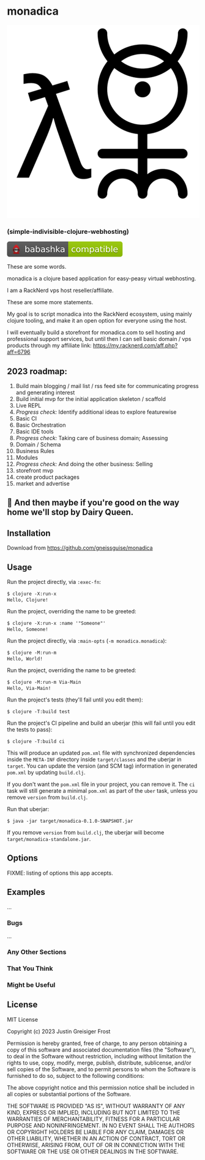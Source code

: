 # monadica

![monadica logo](resources/monadica.png "monadica")

### (simple-indivisible-clojure-webhosting)
[![bb compatible](https://raw.githubusercontent.com/babashka/babashka/master/logo/badge.svg)](https://babashka.org)

These are some words.

monadica is a clojure based application for easy-peasy virtual webhosting.

I am a RackNerd vps host reseller/affiliate.   

These are some more statements.

My goal is to script monadica into the RackNerd ecosystem, using mainly clojure tooling, and make it an open option for everyone using the host.

I will eventually build a storefront for monadica.com to sell hosting and professional support services, but until then I can sell basic domain / vps products through my affiliate link: https://my.racknerd.com/aff.php?aff=6796

## 2023 roadmap:
1. Build main blogging / mail list / rss feed site for communicating progress and generating interest
2. Build initial mvp for the initial application skeleton / scaffold
3. Live REPL
4. *Progress check:* Identify additional ideas to explore featurewise
5. Basic CI 
6. Basic Orchestration
7. Basic IDE tools
8. *Progress check:* Taking care of business domain; Assessing
9. Domain / Schema
10. Business Rules
11. Modules
12. *Progress check:* And doing the other business: Selling
13. storefront mvp
14. create product packages
15. market and advertise

## :icecream: And then maybe if you're good on the way home we'll stop by Dairy Queen.



## Installation

Download from https://github.com/gneissguise/monadica

## Usage

Run the project directly, via `:exec-fn`:

    $ clojure -X:run-x
    Hello, Clojure!

Run the project, overriding the name to be greeted:

    $ clojure -X:run-x :name '"Someone"'
    Hello, Someone!

Run the project directly, via `:main-opts` (`-m monadica.monadica`):

    $ clojure -M:run-m
    Hello, World!

Run the project, overriding the name to be greeted:

    $ clojure -M:run-m Via-Main
    Hello, Via-Main!

Run the project's tests (they'll fail until you edit them):

    $ clojure -T:build test

Run the project's CI pipeline and build an uberjar (this will fail until you edit the tests to pass):

    $ clojure -T:build ci

This will produce an updated `pom.xml` file with synchronized dependencies inside the `META-INF`
directory inside `target/classes` and the uberjar in `target`. You can update the version (and SCM tag)
information in generated `pom.xml` by updating `build.clj`.

If you don't want the `pom.xml` file in your project, you can remove it. The `ci` task will
still generate a minimal `pom.xml` as part of the `uber` task, unless you remove `version`
from `build.clj`.

Run that uberjar:

    $ java -jar target/monadica-0.1.0-SNAPSHOT.jar

If you remove `version` from `build.clj`, the uberjar will become `target/monadica-standalone.jar`.

## Options

FIXME: listing of options this app accepts.

## Examples

...

### Bugs

...

### Any Other Sections
### That You Think
### Might be Useful

## License
MIT License

Copyright (c) 2023 Justin Greisiger Frost

Permission is hereby granted, free of charge, to any person obtaining a copy
of this software and associated documentation files (the "Software"), to deal
in the Software without restriction, including without limitation the rights
to use, copy, modify, merge, publish, distribute, sublicense, and/or sell
copies of the Software, and to permit persons to whom the Software is
furnished to do so, subject to the following conditions:

The above copyright notice and this permission notice shall be included in all
copies or substantial portions of the Software.

THE SOFTWARE IS PROVIDED "AS IS", WITHOUT WARRANTY OF ANY KIND, EXPRESS OR
IMPLIED, INCLUDING BUT NOT LIMITED TO THE WARRANTIES OF MERCHANTABILITY,
FITNESS FOR A PARTICULAR PURPOSE AND NONINFRINGEMENT. IN NO EVENT SHALL THE
AUTHORS OR COPYRIGHT HOLDERS BE LIABLE FOR ANY CLAIM, DAMAGES OR OTHER
LIABILITY, WHETHER IN AN ACTION OF CONTRACT, TORT OR OTHERWISE, ARISING FROM,
OUT OF OR IN CONNECTION WITH THE SOFTWARE OR THE USE OR OTHER DEALINGS IN THE
SOFTWARE.
